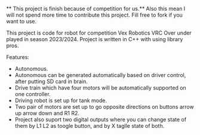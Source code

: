 ** This project is finish because of competition for us.** 
Also this mean I will not spend more time to contribute this project. Fill free to fork if you want to use.

This project is code for robot for competition Vex Robotics VRC Over under played in season 2023/2024.
Project is written in C++ with using library pros.

Features:
* Autonomous.
* Autonomous can be generated automatically based on driver control, after putting SD card in brain.
* Drive train which have four motors will be automatically supported on one controller.
* Driving robot is set up for tank mode. 
* Two pair of motors are set up to go opposite directions on buttons arrow up arrow down and R1 R2.
* Project also suport two digital outputs where you can change state of them by L1 L2 as toogle button, and by X taglle state of both.
